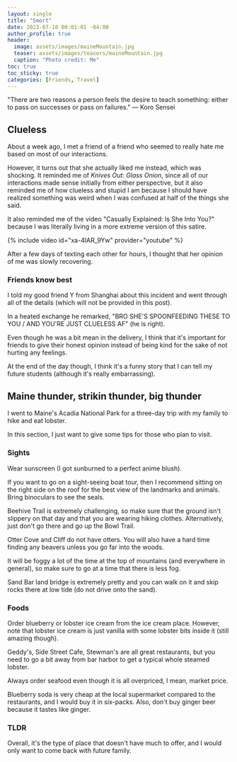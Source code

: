 ```yaml
---
layout: single
title: "Smort"
date: 2023-07-10 00:01:01 -04:00
author_profile: true
header: 
  image: assets/images/maineMountain.jpg
  teaser: assets/images/teasers/maineMountain.jpg
  caption: "Photo credit: Me" 
toc: true
toc_sticky: true
categories: [Friends, Travel]
---
```


"There are two reasons a person feels the desire to teach something: either to pass on successes or pass on failures." — Koro Sensei 

## Clueless
About a week ago, I met a friend of a friend who seemed to really hate me based on most of our interactions.

However, it turns out that she actually liked me instead, which was shocking. It reminded me of *Knives Out: Glass Onion*, since all of our interactions made sense initially from either perspective, but it also reminded me of how clueless and stupid I am because I should have realized something was weird when I was confused at half of the things she said. 

It also reminded me of the video "Casually Explained: Is She Into You?" because I was literally living in a more extreme version of this satire. 

{% include video id="xa-4IAR_9Yw" provider="youtube" %}

After a few days of texting each other for hours, I thought that her opinion of me was slowly recovering.

### Friends know best
I told my good friend Y from Shanghai about this incident and went through all of the details (which will not be provided in this post). 

In a heated exchange he remarked, "BRO SHE'S SPOONFEEDING THESE TO YOU / AND YOU'RE JUST CLUELESS AF" (he is right).

Even though he was a bit mean in the delivery, I think that it's important for friends to give their honest opinion instead of being kind for the sake of not hurting any feelings. 

At the end of the day though, I think it's a funny story that I can tell my future students (although it's really embarrassing).

## Maine thunder, strikin thunder, big thunder
I went to Maine's Acadia National Park for a three-day trip with my family to hike and eat lobster.

In this section, I just want to give some tips for those who plan to visit. 

### Sights
Wear sunscreen (I got sunburned to a perfect anime blush).

If you want to go on a sight-seeing boat tour, then I recommend sitting on the right side on the roof for the best view of the landmarks and animals. Bring binoculars to see the seals. 

Beehive Trail is extremely challenging, so make sure that the ground isn't slippery on that day and that you are wearing hiking clothes. Alternatively, just don't go there and go up the Bowl Trail. 

Otter Cove and Cliff do not have otters. You will also have a hard time finding any beavers unless you go far into the woods. 

It will be foggy a lot of the time at the top of mountains (and everywhere in general), so make sure to go at a time that there is less fog. 

Sand Bar land bridge is extremely pretty and you can walk on it and skip rocks there at low tide (do not drive onto the sand). 

### Foods
Order blueberry or lobster ice cream from the ice cream place. However, note that lobster ice cream is just vanilla with some lobster bits inside it (still amazing though). 

Geddy's, Side Street Cafe, Stewman's are all great restaurants, but you need to go a bit away from bar harbor to get a typical whole steamed lobster. 

Always order seafood even though it is all overpriced, I mean, market price. 

Blueberry soda is very cheap at the local supermarket compared to the restaurants, and I would buy it in six-packs. Also, don't buy ginger beer because it tastes like ginger. 

### TLDR
Overall, it's the type of place that doesn't have much to offer, and I would only want to come back with future family. 